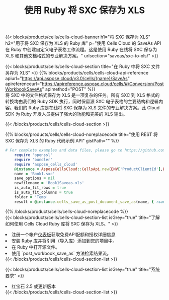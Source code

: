 ﻿---
title: 使用 Ruby 将 SXC 保存为 XLS
description: 利用Aspose.Cells Cloud SDK for Ruby将SXC格式文件保存为XLS格式文件。
kwords: Excel, Save SXC as XLS, REST, Ruby
howto: How to save SXC as XLS using Aspose.Cells Cloud Ruby library.
---
{{< blocks/products/cells/cells-cloud-banner h1="将 SXC 保存为 XLS" h2="用于将 SXC 保存为 XLS 的 Ruby 库" p="使用 Cells Cloud 的 SaveAs API 在 Ruby 中创建自定义电子表格工作流程。这是使用 Ruby 在线将 SXC 保存为 XLS 和其他文档格式的专业解决方案。" urlsection="saveas/sxc-to-xls/" >}}

{{< blocks/products/cells/cells-cloud-section title="在 Ruby 中将 SXC 文件另存为 XLS" >}}
{{% blocks/products/cells/cells-cloud-api-reference apiurl="https://api.aspose.cloud/v3.0/cells/{name}/SaveAs" apireferenceurl="https://apireference.aspose.cloud/cells/#/Conversion/PostWorkbookSaveAs" apimethod="POST" %}}
<br/>
将 SXC 中的文件格式保存为 XLS 是一项复杂的任务。所有 SXC 到 XLS 格式的转换均由我们的 Ruby SDK 执行，同时保留源 SXC 电子表格的主要结构和逻辑内容。我们的 Ruby 库是在线将 SXC 保存为 XLS 文件的专业解决方案。此 Cloud SDK 为 Ruby 开发人员提供了强大的功能和完美的 XLS 输出。

{{< /blocks/products/cells/cells-cloud-section >}}

{{% blocks/products/cells/cells-cloud-noreplacecode title="使用 REST 将 SXC 保存为 XLS 的 Ruby 代码示例 API" gistPath="" %}}
  
```ruby
# For complete examples and data files, please go to https://github.com/aspose-cells-cloud/aspose-cells-cloud-ruby/
    require 'openssl'
    require 'bundler'
    require 'aspose_cells_cloud'
    @instance = AsposeCellsCloud::CellsApi.new(ENV['ProductClientId'],ENV['ProductClientSecret'])
    name = 'Book1.sxc'
    save_options = nil
    newfilename = 'Book1Saveas.xls'
    is_auto_fit_rows = true
    is_auto_fit_columns = true
    folder = 'Temp'
    result = @instance.cells_save_as_post_document_save_as(name, { :save_options=>save_options, :newfilename=>(folder+"/"+newfilename), :is_auto_fit_rows=>is_auto_fit_rows, :is_auto_fit_columns=>is_auto_fit_columns, :folder=>folder})
```
  
{{% /blocks/products/cells/cells-cloud-noreplacecode %}}
<br/>
{{< blocks/products/cells/cells-cloud-section-list isGrey="true" title="了解如何使用 Cells Cloud Ruby 库将 SXC 保存为 XLS。" >}}
<li>注册一个帐户<a href="https://dashboard.aspose.cloud/">仪表板</a>获取免费API配额和授权详细信息</li>
<li>安装 Ruby 库并将引用（导入库）添加到您的项目中。</li>
<li>在 Ruby 中打开源文件。</li>
<li>使用 `post_workbook_save_as` 方法检索结果流。</li>
{{< /blocks/products/cells/cells-cloud-section-list >}}

{{< blocks/products/cells/cells-cloud-section-list isGrey="true" title="系统要求" >}}
<li>红宝石 2.5 或更新版本</li>
{{< /blocks/products/cells/cells-cloud-section-list >}}

